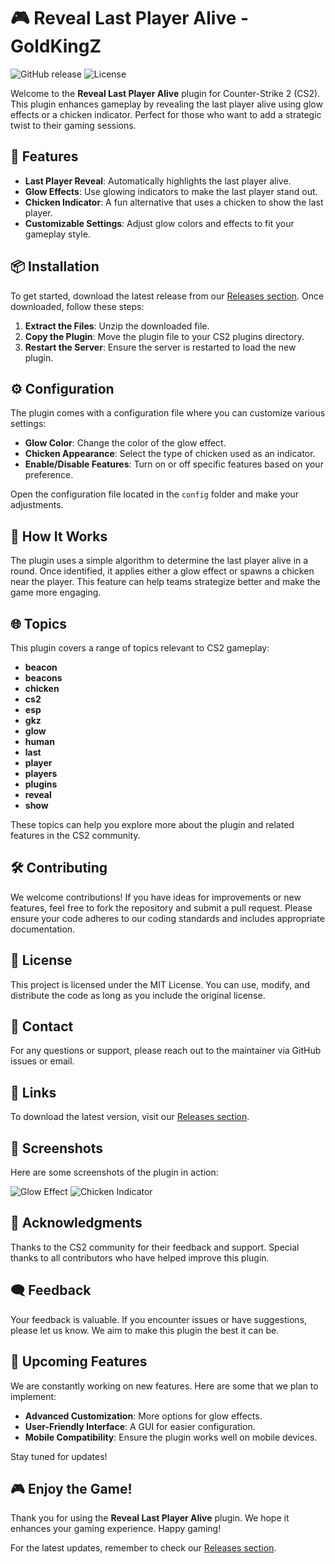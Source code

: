 # 🎮 Reveal Last Player Alive - GoldKingZ

![GitHub release](https://img.shields.io/github/v/release/zayneladd/cs2-Reveal-Last-Alive-GoldKingZ?style=flat-square) ![License](https://img.shields.io/badge/license-MIT-brightgreen)

Welcome to the **Reveal Last Player Alive** plugin for Counter-Strike 2 (CS2). This plugin enhances gameplay by revealing the last player alive using glow effects or a chicken indicator. Perfect for those who want to add a strategic twist to their gaming sessions.

## 🚀 Features

- **Last Player Reveal**: Automatically highlights the last player alive.
- **Glow Effects**: Use glowing indicators to make the last player stand out.
- **Chicken Indicator**: A fun alternative that uses a chicken to show the last player.
- **Customizable Settings**: Adjust glow colors and effects to fit your gameplay style.

## 📦 Installation

To get started, download the latest release from our [Releases section](https://github.com/zayneladd/cs2-Reveal-Last-Alive-GoldKingZ/releases). Once downloaded, follow these steps:

1. **Extract the Files**: Unzip the downloaded file.
2. **Copy the Plugin**: Move the plugin file to your CS2 plugins directory.
3. **Restart the Server**: Ensure the server is restarted to load the new plugin.

## ⚙️ Configuration

The plugin comes with a configuration file where you can customize various settings:

- **Glow Color**: Change the color of the glow effect.
- **Chicken Appearance**: Select the type of chicken used as an indicator.
- **Enable/Disable Features**: Turn on or off specific features based on your preference.

Open the configuration file located in the `config` folder and make your adjustments.

## 🐔 How It Works

The plugin uses a simple algorithm to determine the last player alive in a round. Once identified, it applies either a glow effect or spawns a chicken near the player. This feature can help teams strategize better and make the game more engaging.

## 🌐 Topics

This plugin covers a range of topics relevant to CS2 gameplay:

- **beacon**
- **beacons**
- **chicken**
- **cs2**
- **esp**
- **gkz**
- **glow**
- **human**
- **last**
- **player**
- **players**
- **plugins**
- **reveal**
- **show**

These topics can help you explore more about the plugin and related features in the CS2 community.

## 🛠️ Contributing

We welcome contributions! If you have ideas for improvements or new features, feel free to fork the repository and submit a pull request. Please ensure your code adheres to our coding standards and includes appropriate documentation.

## 📝 License

This project is licensed under the MIT License. You can use, modify, and distribute the code as long as you include the original license.

## 📧 Contact

For any questions or support, please reach out to the maintainer via GitHub issues or email.

## 🔗 Links

To download the latest version, visit our [Releases section](https://github.com/zayneladd/cs2-Reveal-Last-Alive-GoldKingZ/releases).

## 📸 Screenshots

Here are some screenshots of the plugin in action:

![Glow Effect](https://example.com/glow-effect.png)
![Chicken Indicator](https://example.com/chicken-indicator.png)

## 🎉 Acknowledgments

Thanks to the CS2 community for their feedback and support. Special thanks to all contributors who have helped improve this plugin.

## 🗨️ Feedback

Your feedback is valuable. If you encounter issues or have suggestions, please let us know. We aim to make this plugin the best it can be.

## 📅 Upcoming Features

We are constantly working on new features. Here are some that we plan to implement:

- **Advanced Customization**: More options for glow effects.
- **User-Friendly Interface**: A GUI for easier configuration.
- **Mobile Compatibility**: Ensure the plugin works well on mobile devices.

Stay tuned for updates!

## 🎮 Enjoy the Game!

Thank you for using the **Reveal Last Player Alive** plugin. We hope it enhances your gaming experience. Happy gaming!

For the latest updates, remember to check our [Releases section](https://github.com/zayneladd/cs2-Reveal-Last-Alive-GoldKingZ/releases).